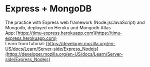 # Express + MongoDB
The practice with Express web framework (Node.js/JavaScript) and Mongodb, deployed on Heroku and Mongodb Atlas <br>
App: [https://timu-express.herokuapp.com](https://timu-express.herokuapp.com) <br>
Learn from tutorial: [https://developer.mozilla.org/en-US/docs/Learn/Server-side/Express_Nodejs](https://developer.mozilla.org/en-US/docs/Learn/Server-side/Express_Nodejs)

